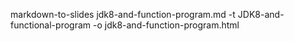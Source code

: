 

 markdown-to-slides jdk8-and-function-program.md -t JDK8-and-functional-program  -o jdk8-and-function-program.html